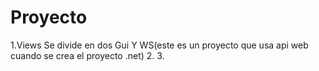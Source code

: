 # Proyecto
1.Views
	Se divide en dos Gui Y WS(este es un proyecto que usa api web cuando se crea el proyecto .net)
2.
3.